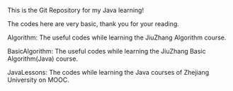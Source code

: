 This is the Git Repository for my Java learning!

The codes here are very basic, thank you for your reading.

Algorithm: The useful codes while learning the JiuZhang Algorithm course.

BasicAlgorithm: The useful codes while learning the JiuZhang Basic Algorithm(Java) course.

JavaLessons: The codes while learning the Java courses of Zhejiang University on MOOC.